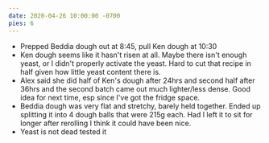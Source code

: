```yaml
---
date: 2020-04-26 10:00:00 -0700
pies: 6
---
```

- Prepped Beddia dough out at 8:45, pull Ken dough at 10:30
- Ken dough seems like it hasn't risen at all. Maybe there isn't enough yeast, or I didn't properly activate the yeast. Hard to cut that recipe in half given how little yeast content there is. 
- Alex said she did half of Ken's dough after 24hrs and second half after 36hrs and the second batch came out much lighter/less dense. Good idea for next time, esp since I've got the fridge space. 
- Beddia dough was very flat and stretchy, barely held together. Ended up splitting it into 4 dough balls that were 215g each. Had I left it to sit for longer after rerolling I think it could have been nice.
- Yeast is not dead tested it
